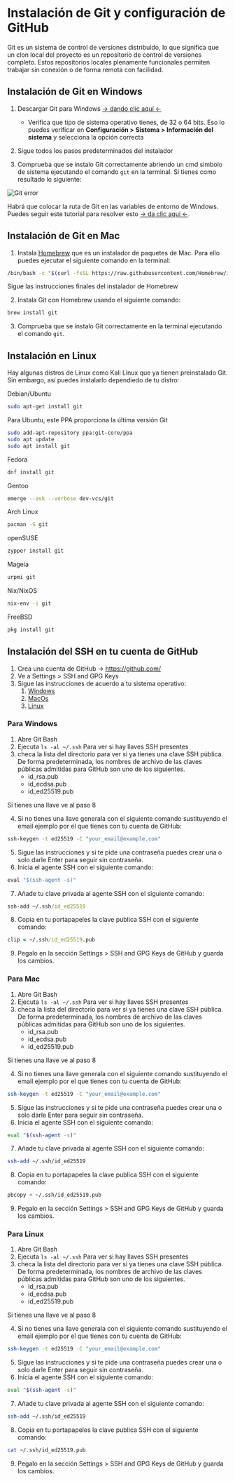 # Instalación de Git y configuración de GitHub

Git es un sistema de control de versiones distribuido, lo que significa que un clon local del proyecto es un repositorio de control de versiones completo. Estos repositorios locales plenamente funcionales permiten trabajar sin conexión o de forma remota con facilidad.

## Instalación de Git en Windows 

1. Descargar Git para Windows [-> dando clic aquí <-](https://git-scm.com/download/win)
   - Verifica que tipo de sistema operativo tienes, de 32 o 64 bits. Eso lo puedes verificar en **Configuración > Sistema > Información del sistema** y selecciona la opción correcta

2. Sigue todos los pasos predeterminados del instalador
3. Comprueba que se instalo Git correctamente abriendo un cmd simbolo de sistema ejecutando el comando ``git`` en la terminal. Si tienes como resultado lo siguiente:

![Git error](https://www.partitionwizard.com/images/uploads/articles/2021/05/git-is-not-recognized/git-is-not-recognized-1.png)

Habrá que colocar la ruta de Git en las variables de entorno de Windows. Puedes seguir este tutorial para resolver esto [-> da clic aquí <-](https://programmerclick.com/article/44141352196/).

## Instalación de Git en Mac

1. Instala [Homebrew](https://brew.sh/index_es) que es un instalador de paquetes de Mac. Para ello puedes ejecutar el siguiente comando en la terminal:

```bash
/bin/bash -c "$(curl -fsSL https://raw.githubusercontent.com/Homebrew/install/HEAD/install.sh)"
```

Sigue las instrucciones finales del instalador de Homebrew

2. Instala Git con Homebrew usando el siguiente comando:

```bash
brew install git
```

3. Comprueba que se instalo Git correctamente en la terminal ejecutando el comando ``git``.

## Instalación en Linux

Hay algunas distros de Linux como Kali Linux que ya tienen preinstalado Git. Sin embargo, así puedes instalarlo dependiedo de tu distro:

Debian/Ubuntu

```bash
sudo apt-get install git
```

Para Ubuntu, este PPA proporciona la última versión Git

```bash
sudo add-apt-repository ppa:git-core/ppa
sudo apt update
sudo apt install git
```

Fedora

```bash
dnf install git
```

Gentoo
```bash
emerge --ask --verbose dev-vcs/git
```

Arch Linux
```bash
pacman -S git
```

openSUSE
```bash
zypper install git
```

Mageia
```bash
urpmi git
```

Nix/NixOS
```bash
nix-env -i git
```

FreeBSD
```bash
pkg install git
```

## Instalación del SSH en tu cuenta de GitHub

1. Crea una cuenta de GitHub -> https://github.com/
2. Ve a Settings > SSH and GPG Keys
3. Sigue las instrucciones de acuerdo a tu sistema operativo:
   1. [Windows](#para-windows)
   2. [MacOs](#para-mac)
   3. [Linux](#para-linux)

### Para Windows

1. Abre Git Bash
2. Ejecuta `ls -al ~/.ssh` Para ver si hay llaves SSH presentes
3. checa la lista del directorio para ver si ya tienes una clave SSH pública. De forma predeterminada, los nombres de archivo de las claves públicas admitidas para GitHub son uno de los siguientes.
   - id_rsa.pub
   - id_ecdsa.pub
   - id_ed25519.pub

Si tienes una llave ve al paso 8

4. Si no tienes una llave generala con el siguiente comando sustituyendo el email ejemplo por el que tienes con tu cuenta de GitHub: 

```cmd
ssh-keygen -t ed25519 -C "your_email@example.com"
```

5. Sigue las instrucciones y si te pide una contraseña puedes crear una o solo darle Enter para seguir sin contraseña.
6. Inicia el agente SSH con el siguiente comando: 
```cmd
eval "$(ssh-agent -s)"
```
7. Añade tu clave privada al agente SSH con el siguiente comando:
```cmd
ssh-add ~/.ssh/id_ed25519
```

8. Copia en tu portapapeles la clave publica SSH con el siguiente comando:
```cmd
clip < ~/.ssh/id_ed25519.pub
```

9. Pegalo en la sección Settings > SSH and GPG Keys de GitHub y guarda los cambios.

### Para Mac

1. Abre Git Bash
2. Ejecuta `ls -al ~/.ssh` Para ver si hay llaves SSH presentes
3. checa la lista del directorio para ver si ya tienes una clave SSH pública. De forma predeterminada, los nombres de archivo de las claves públicas admitidas para GitHub son uno de los siguientes.
   - id_rsa.pub
   - id_ecdsa.pub
   - id_ed25519.pub

Si tienes una llave ve al paso 8

4. Si no tienes una llave generala con el siguiente comando sustituyendo el email ejemplo por el que tienes con tu cuenta de GitHub: 

```bash
ssh-keygen -t ed25519 -C "your_email@example.com"
```

5. Sigue las instrucciones y si te pide una contraseña puedes crear una o solo darle Enter para seguir sin contraseña.
6. Inicia el agente SSH con el siguiente comando: 
```bash
eval "$(ssh-agent -s)"
```
7. Añade tu clave privada al agente SSH con el siguiente comando:
```bash
ssh-add ~/.ssh/id_ed25519
```

8. Copia en tu portapapeles la clave publica SSH con el siguiente comando:
```bash
pbcopy < ~/.ssh/id_ed25519.pub
```

9. Pegalo en la sección Settings > SSH and GPG Keys de GitHub y guarda los cambios.

### Para Linux

1. Abre Git Bash
2. Ejecuta `ls -al ~/.ssh` Para ver si hay llaves SSH presentes
3. checa la lista del directorio para ver si ya tienes una clave SSH pública. De forma predeterminada, los nombres de archivo de las claves públicas admitidas para GitHub son uno de los siguientes.
   - id_rsa.pub
   - id_ecdsa.pub
   - id_ed25519.pub

Si tienes una llave ve al paso 8

4. Si no tienes una llave generala con el siguiente comando sustituyendo el email ejemplo por el que tienes con tu cuenta de GitHub: 

```bash
ssh-keygen -t ed25519 -C "your_email@example.com"
```

5. Sigue las instrucciones y si te pide una contraseña puedes crear una o solo darle Enter para seguir sin contraseña.
6. Inicia el agente SSH con el siguiente comando: 
```bash
eval "$(ssh-agent -s)"
```
7. Añade tu clave privada al agente SSH con el siguiente comando:
```bash
ssh-add ~/.ssh/id_ed25519
```

8. Copia en tu portapapeles la clave publica SSH con el siguiente comando:
```bash
cat ~/.ssh/id_ed25519.pub
```

9. Pegalo en la sección Settings > SSH and GPG Keys de GitHub y guarda los cambios.